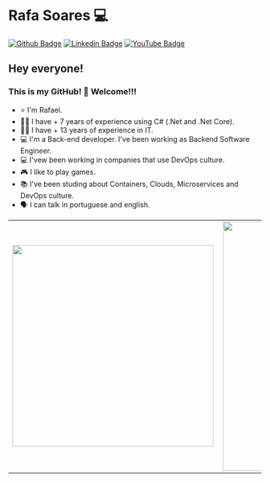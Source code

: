 # Rafa Soares 💻

[![Github Badge](https://img.shields.io/badge/-Github-000?style=flat-square&logo=Github&logoColor=white&link=https://github.com/rslewenstein)](https://github.com/rslewenstein)
[![Linkedin Badge](https://img.shields.io/badge/-LinkedIn-blue?style=flat-square&logo=Linkedin&logoColor=white&link=https://www.linkedin.com/in/rafael-soares-lewenstein/?locale=en_US)](https://www.linkedin.com/in/rafael-soares-lewenstein/?locale=en_US)
[![YouTube Badge](https://img.shields.io/badge/YouTube-%23FF0000.svg?&style=flat-square&logo=youtube&logoColor=white&link=https://youtube.com/c/RafaelSoaresLew)](https://youtube.com/c/RafaelSoaresLew)

## Hey everyone!

### This is my GitHub! 🤗 Welcome!!!

- ⭐ I'm Rafael.
- 👨‍💻 I have + 7 years of experience using C# (.Net and .Net Core).
- 👨‍💻 I have + 13 years of experience in IT.
- 💻 I'm a Back-end developer. I've been working as Backend Software Engineer.
- 💻 I'vew been working in companies that use DevOps culture.
- 🎮 I like to play games.
- 📚 I've been studing about Containers, Clouds, Microservices and DevOps culture.
- 🗣️ I can talk in portuguese and english.

<center>
<table>
    <tr>
        <td><img width="400px" align="left" src="https://github-readme-stats.vercel.app/api/top-langs/?username=rslewenstein&hide=html&layout=compact&theme=dracula" /></td>
        <td><img width="495px" align="left" src="https://github-readme-stats.vercel.app/api?username=rslewenstein&langs_count=16&theme=dracula"/></td>
    </tr>   
</table>
</center>
